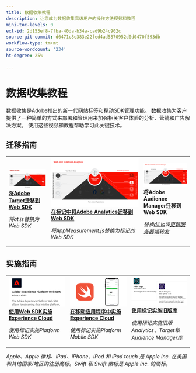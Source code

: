 ```yaml
---
title: 数据收集教程
description: 让您成为数据收集高级用户的操作方法视频和教程
mini-toc-levels: 0
exl-id: 2d153ef8-7fba-40da-b34a-cad9b24c902c
source-git-commit: d6471c8e383e22fed4ad5870952d0d0470f593db
workflow-type: tm+mt
source-wordcount: '234'
ht-degree: 25%

---
```


# 数据收集教程

数据收集是Adobe推出的新一代网站标签和移动SDK管理功能。 数据收集为客户提供了一种简单的方式来部署和管理用来加强相关客户体验的分析、营销和广告解决方案。 使用这些视频和教程帮助学习此关键技术。

<div id="recs-overview-body-1"></div>
<div id="recs-overview-body-2"></div>
<div id="recs-overview-body-3"></div>
<div id="recs-overview-body-4"></div>
<div id="recs-overview-body-5"></div>
<div id="recs-overview-body-6"></div>

<div id="staff-picks-section">

## 迁移指南

<table>
<tr>
  <td>
    <a href="https://experienceleague.adobe.com/docs/platform-learn/migrate-target-to-websdk/introduction.html" target="_blank">
      <img alt="将Target迁移到Web SDK" src="assets/thumb_targetWebSdk.jpg" />
    </a>
    <div>
      <a href="https://experienceleague.adobe.com/docs/platform-learn/migrate-target-to-websdk/introduction.html" target="_blank">
    <strong>将Adobe Target迁移到Web SDK</strong>
    </a>
    </div>
    <p>
    <em>将at.js替换为Web SDK</em>
    <p>
  </td>
  <td>
    <a href="https://experienceleague.adobe.com/en/docs/platform-learn/migrate-analytics-to-websdk/migration-to-websdk-overview" target="_blank">
      <img alt="利用 Web SDK 实施 Adobe Experience Cloud" src="assets/thumb_analyticsWebSdk.png" />
    </a>
    <div>
      <a href="https://experienceleague.adobe.com/en/docs/platform-learn/migrate-analytics-to-websdk/migration-to-websdk-overview" target="_blank">
    <strong>在标记中将Adobe Analytics迁移到Web SDK</strong>
    </a>
    </div>
    <p>
    <em>将AppMeasurement.js替换为标记的Web SDK</em>
    <p>
  </td>
  <td>
      <img alt="将Target迁移到Web SDK" src="assets/thumb_aamWebSdk.png" />
    </a>
    <div>
      <strong>将Adobe Audience Manager迁移到Web SDK</strong>
    </div>
    <p>
    <em>替换<a href="https://experienceleague.adobe.com/zh-hans/docs/audience-manager/user-guide/migrate-to-web-sdk/dil-extension-to-web-sdk" target="_blank">dil.js</a>或<a href="https://experienceleague.adobe.com/zh-hans/docs/audience-manager/user-guide/migrate-to-web-sdk/appmeasurement-to-web-sdk" target="_blank">更新服务器端转发</a></em>
    <p>
  </td>
</tr>
</table>

## 实施指南

<table>
<tr>
  <td>
    <a href="https://experienceleague.adobe.com/docs/platform-learn/implement-web-sdk/overview.html?lang=zh-Hans" target="_blank">
      <img alt="利用 Web SDK 实施 Adobe Experience Cloud" src="assets/thumb_websdk.png" />
    </a>
    <div>
      <a href="https://experienceleague.adobe.com/docs/platform-learn/implement-web-sdk/overview.html?lang=zh-Hans" target="_blank">
    <strong>使用Web SDK实施Experience Cloud</strong>
    </a>
    </div>
    <p>
    <em>使用标记实施Platform Web SDK</em>
    <p>
  </td>
  <td>
    <a href="https://experienceleague.adobe.com/docs/platform-learn/implement-mobile-sdk/overview.html" target="_blank">
      <img alt="在移动应用程序中实施" src="assets/thumb_swift.png" />
    </a>
    <div>
      <a href="https://experienceleague.adobe.com/docs/platform-learn/implement-mobile-sdk/overview.html" target="_blank">
    <strong>在移动应用程序中实施Experience Cloud</strong>
    </a>
    </div>
    <p>
    <em>使用标记实施Platform Mobile SDK</em>
    <p>
  </td>
  <td>
    <a href="https://experienceleague.adobe.com/docs/platform-learn/migrate-target-to-websdk/introduction.html" target="_blank">
      <img alt="将Target迁移到Web SDK" src="assets/thumb_legacy.png" />
    </a>
    <div>
      <a href="https://experienceleague.adobe.com/docs/platform-learn/migrate-target-to-websdk/introduction.html" target="_blank">
    <strong>使用标记实施旧版库</strong>
    </a>
    </div>
    <p>
    <em>使用标记实施旧版Analytics、Target和Audience Manager库</em>
    <p>
  </td>
</tr>
</table>

</div>

*Apple、Apple 徽标、iPad、iPhone、iPod 和 iPod touch 是 Apple Inc. 在美国和其他国家/地区的注册商标。Swift 和 Swift 徽标是 Apple Inc. 的商标。*
